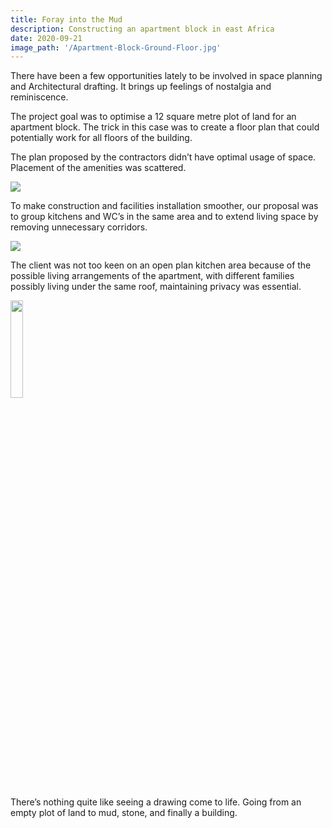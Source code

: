 ```yaml
---
title: Foray into the Mud
description: Constructing an apartment block in east Africa
date: 2020-09-21
image_path: '/Apartment-Block-Ground-Floor.jpg'
---
```


There have been a few opportunities lately to be involved in space planning and Architectural drafting. It brings up feelings of nostalgia and reminiscence.

The project goal was to optimise a 12 square metre plot of land for an apartment block. The trick in this case was to create a floor plan that could potentially work for all floors of the building.

The plan proposed by the contractors didn’t have optimal usage of space. Placement of the amenities was scattered.

<img src="/initial-prop.jpg">

To make construction and facilities installation smoother, our proposal was to group kitchens and WC’s in the same area and to extend living space by removing unnecessary corridors.

<img src="/PNG image.png">

The client was not too keen on an open plan kitchen area because of the possible living arrangements of the apartment, with different families possibly living under the same roof, maintaining privacy was essential.

<img src="/Apartment-Block-Ground-Floor.jpg" width="20% 20%" height="20% 20%">

There’s nothing quite like seeing a drawing come to life. Going from an empty plot of land to mud, stone, and finally a building.
